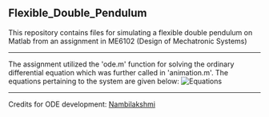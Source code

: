 ## Flexible_Double_Pendulum

This repository contains files for simulating a flexible double pendulum on Matlab from an assignment in ME6102 (Design of Mechatronic Systems)

***

The assignment utilized the 'ode.m' function for solving the ordinary differential equation which was further called in 'animation.m'. The equations pertaining to the system are given below:
![Equations](https://quicklatex.com/cache3/03/ql_9bca3d4865084e587ea97ba4749c4803_l3.png)

***

Credits for ODE development: [Nambilakshmi](https://www.github.com/rnambilakshmi)
